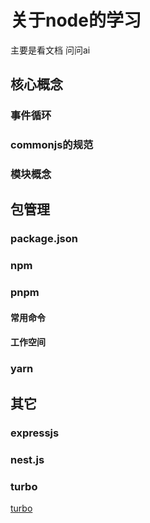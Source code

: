 # 关于node的学习

主要是看文档
问问ai

## 核心概念

### 事件循环

### commonjs的规范

### 模块概念

## 包管理

### package.json

### npm

### pnpm

#### 常用命令

#### 工作空间

### yarn

## 其它

### expressjs

### nest.js

### turbo

[turbo](https://turbo.build/)
